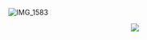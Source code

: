 
![IMG_1583](https://user-images.githubusercontent.com/108444857/193569976-2e7ad6a9-523d-40f8-92fd-9b667af3c8a2.jpeg)
  
  <p align="center">
  <a href="https://mastodon.technology/web/@diamond">
  <img src="https://img.shields.io/badge/-Mastodon-%235a44d9?logo=mastodon&logoColor=white">
</p>

